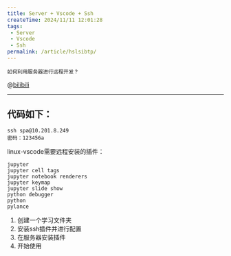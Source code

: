 ```yaml
---
title: Server + Vscode + Ssh
createTime: 2024/11/11 12:01:28
tags:
 - Server
 - Vscode
 - Ssh
permalink: /article/hslsibtp/
---
```

`如何利用服务器进行远程开发？`

@[bilibili](BV1Dp2qY1EhA)

---

## 代码如下：

```
ssh spa@10.201.8.249
密码：123456a
```

linux-vscode需要远程安装的插件：

```
jupyter
jupyter cell tags
jupyter notebook renderers
jupyter keymap
jupyter slide show
python debugger
python
pylance
```

1. 创建一个学习文件夹
2. 安装ssh插件并进行配置
3. 在服务器安装插件
4. 开始使用